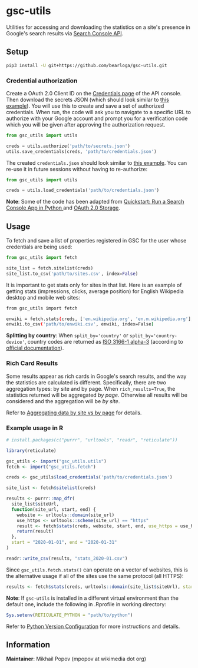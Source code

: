 # gsc-utils

Utilities for accessing and downloading the statistics on a site's presence in Google's search results via [Search Console API](https://developers.google.com/webmaster-tools/search-console-api-original/).

## Setup

```bash
pip3 install -U git+https://github.com/bearloga/gsc-utils.git
```

### Credential authorization

Create a OAuth 2.0 Client ID on the [Credentials page](https://console.developers.google.com/apis/credentials) of the API console. Then download the secrets JSON (which should look similar to [this example](sample-secrets.json)). You will use this to create and save a set of authorized credentials. When run, the code will ask you to navigate to a specific URL to authorize with your Google account and prompt you for a verification code which you will be given after approving the authorization request.

```python
from gsc_utils import utils

creds = utils.authorize('path/to/secrets.json')
utils.save_credentials(creds, 'path/to/credentials.json')
```

The created `credentials.json` should look similar to [this example](sample-credentials.json). You can re-use it in future sessions without having to re-authorize:

```python
from gsc_utils import utils

creds = utils.load_credentials('path/to/credentials.json')
```

**Note**: Some of the code has been adapted from [Quickstart: Run a Search Console App in Python ](https://developers.google.com/webmaster-tools/search-console-api-original/v3/quickstart/quickstart-python) and [OAuth 2.0 Storage](https://developers.google.com/api-client-library/python/guide/aaa_oauth#storage).

## Usage

To fetch and save a list of properties registered in GSC for the user whose credentials are being used:

```python
from gsc_utils import fetch

site_list = fetch.sitelist(creds)
site_list.to_csv('path/to/sites.csv', index=False)
```

It is important to get stats only for sites in that list. Here is an example of getting stats (impressions, clicks, average position) for English Wikipedia desktop and mobile web sites:

```bash
from gsc_utils import fetch

enwiki = fetch.stats(creds, ['en.wikipedia.org', 'en.m.wikipedia.org'], '2020-01-01', '2020-01-31')
enwiki.to_csv('path/to/enwiki.csv', enwiki, index=False)
```

**Splitting by country**: When `split_by='country'` or `split_by='country-device'`, country codes are returned as [ISO 3166-1 alpha-3](https://en.wikipedia.org/wiki/ISO_3166-1_alpha-3) (according to [official documentation](https://developers.google.com/webmaster-tools/search-console-api-original/v3/searchanalytics/query#dimensionFilterGroups.filters.dimension)).

### Rich Card Results

Some results appear as rich cards in Google's search results, and the way the statistics are calculated is different. Specifically, there are two aggregation types: by site and by page. When `rich_results=True`, the statistics returned will be aggregated _by page_. Otherwise all results will be considered and the aggregation will be _by site_.

Refer to [Aggregating data by site vs by page](https://support.google.com/webmasters/answer/6155685?authuser=0#urlorsite) for details.

### Example usage in R

```R
# install.packages(c("purrr", "urltools", "readr", "reticulate"))

library(reticulate)

gsc_utils <- import("gsc_utils.utils")
fetch <- import("gsc_utils.fetch")

creds <- gsc_utils$load_credentials('path/to/credentials.json')

site_list <- fetch$sitelist(creds)

results <- purrr::map_dfr(
  site_list$siteUrl,
  function(site_url, start, end) {
    website <- urltools::domain(site_url)
    use_https <- urltools::scheme(site_url) == "https"
    result <- fetch$stats(creds, website, start, end, use_https = use_https)
    return(result)
  },
  start = "2020-01-01", end = "2020-01-31"
)

readr::write_csv(results, "stats_2020-01.csv")
```

Since `gsc_utils.fetch.stats()` can operate on a vector of websites, this is the alternative usage if all of the sites use the same protocol (all HTTPS):

```R
results <- fetch$stats(creds, urltools::domain(site_list$siteUrl), start = "2020-01-01", end = "2020-01-31")
```

**Note**: If `gsc-utils` is installed in a different virtual environment than the default one, include the following in .Rprofile in working directory:

```R
Sys.setenv(RETICULATE_PYTHON = "path/to/python")
```

Refer to [Python Version Configuration](https://rstudio.github.io/reticulate/articles/versions.html) for more instructions and details.

## Information

**Maintainer**: Mikhail Popov (mpopov at wikimedia dot org)

